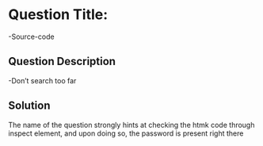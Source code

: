 # Question Title:
-Source-code

## Question Description
-Don’t search too far

## Solution
The name of the question strongly hints at checking the htmk code through inspect element, and upon doing so, the password is present right there

